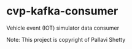 # cvp-kafka-consumer
Vehicle event (IOT) simulator data consumer

Note: This project is copyright of Pallavi Shetty 
